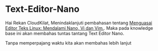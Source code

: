 # Text-Editor-Nano
Hai Rekan CloudKilat, Menindaklanjuti pembahasan tentang [Menguasai Editor Teks Linux: Mendalami Nano, Vi dan Vim.](https://github.com/Jaliseno/Text-Editor-Linux). Maka pada knowledge base ini akan membahas tuntas tantang Text Editor Nano.

Tanpa memperpajang waktu kita akan membahas lebih lanjut 
